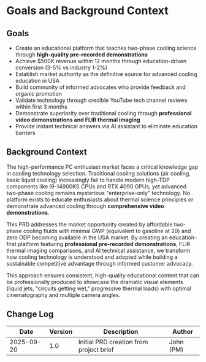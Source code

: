 # Goals and Background Context

## Goals

- Create an educational platform that teaches two-phase cooling science through **high-quality pre-recorded demonstrations**
- Achieve $500K revenue within 12 months through education-driven conversion (3-5% vs industry 1-2%)
- Establish market authority as the definitive source for advanced cooling education in USA
- Build community of informed advocates who provide feedback and organic promotion
- Validate technology through credible YouTube tech channel reviews within first 3 months
- Demonstrate superiority over traditional cooling through **professional video demonstrations and FLIR thermal imaging**
- Provide instant technical answers via AI assistant to eliminate education barriers

## Background Context

The high-performance PC enthusiast market faces a critical knowledge gap in cooling technology selection. Traditional cooling solutions (air cooling, basic liquid cooling) increasingly fail to handle modern high-TDP components like I9-14900KS CPUs and RTX 4090 GPUs, yet advanced two-phase cooling remains mysterious "enterprise-only" technology. No platform exists to educate enthusiasts about thermal science principles or demonstrate advanced cooling through **comprehensive video demonstrations**.

This PRD addresses the market opportunity created by affordable two-phase cooling fluids with minimal GWP (equivalent to gasoline at 20) and zero ODP becoming available in the USA market. By creating an education-first platform featuring **professional pre-recorded demonstrations**, FLIR thermal imaging comparisons, and AI technical assistance, we transform how cooling technology is understood and adopted while building a sustainable competitive advantage through informed customer advocacy.

This approach ensures consistent, high-quality educational content that can be professionally produced to showcase the dramatic visual elements (liquid jets, "circuits getting wet," progressive thermal loads) with optimal cinematography and multiple camera angles.

## Change Log

| Date       | Version | Description                             | Author    |
| ---------- | ------- | --------------------------------------- | --------- |
| 2025-09-20 | 1.0     | Initial PRD creation from project brief | John (PM) |
